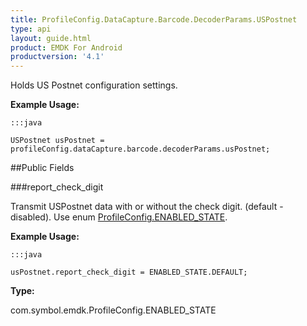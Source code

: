 ```yaml
---
title: ProfileConfig.DataCapture.Barcode.DecoderParams.USPostnet
type: api
layout: guide.html
product: EMDK For Android
productversion: '4.1'
---
```



Holds US Postnet configuration settings. 
 
 

**Example Usage:**
	
	:::java
	
	USPostnet usPostnet = profileConfig.dataCapture.barcode.decoderParams.usPostnet;
	


##Public Fields

###report_check_digit

Transmit USPostnet data with or without the check digit. (default - disabled). 
 Use enum [ ProfileConfig.ENABLED_STATE](../ProfileConfig-ENABLED_STATE).
 
 

**Example Usage:**
	
	:::java
	
	usPostnet.report_check_digit = ENABLED_STATE.DEFAULT;
	


**Type:**

com.symbol.emdk.ProfileConfig.ENABLED_STATE












